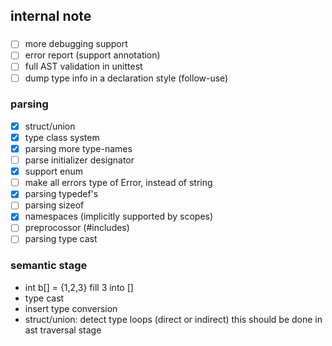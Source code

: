 ## internal note

### 
+ [ ] more debugging support
+ [ ] error report (support annotation)
+ [ ] full AST validation in unittest
+ [ ] dump type info in a declaration style (follow-use)

### parsing
+ [x] struct/union
+ [x] type class system
+ [x] parsing more type-names
+ [ ] parse initializer designator 
+ [x] support enum
+ [ ] make all errors type of Error, instead of string
+ [x] parsing typedef's
+ [ ] parsing sizeof
+ [x] namespaces (implicitly supported by scopes)
+ [ ] preprocossor (#includes)
+ [ ] parsing type cast

### semantic stage

+ int b[] = {1,2,3}
fill 3 into []
+ type cast
+ insert type conversion
+ struct/union: detect type loops (direct or indirect)
    this should be done in ast traversal stage

